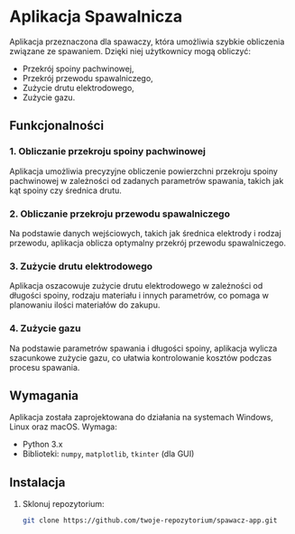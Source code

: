# Aplikacja Spawalnicza

Aplikacja przeznaczona dla spawaczy, która umożliwia szybkie obliczenia związane ze spawaniem. Dzięki niej użytkownicy mogą obliczyć:
- Przekrój spoiny pachwinowej,
- Przekrój przewodu spawalniczego,
- Zużycie drutu elektrodowego,
- Zużycie gazu.

## Funkcjonalności

### 1. Obliczanie przekroju spoiny pachwinowej
Aplikacja umożliwia precyzyjne obliczenie powierzchni przekroju spoiny pachwinowej w zależności od zadanych parametrów spawania, takich jak kąt spoiny czy średnica drutu.

### 2. Obliczanie przekroju przewodu spawalniczego
Na podstawie danych wejściowych, takich jak średnica elektrody i rodzaj przewodu, aplikacja oblicza optymalny przekrój przewodu spawalniczego.

### 3. Zużycie drutu elektrodowego
Aplikacja oszacowuje zużycie drutu elektrodowego w zależności od długości spoiny, rodzaju materiału i innych parametrów, co pomaga w planowaniu ilości materiałów do zakupu.

### 4. Zużycie gazu
Na podstawie parametrów spawania i długości spoiny, aplikacja wylicza szacunkowe zużycie gazu, co ułatwia kontrolowanie kosztów podczas procesu spawania.

## Wymagania

Aplikacja została zaprojektowana do działania na systemach Windows, Linux oraz macOS. Wymaga:
- Python 3.x
- Biblioteki: `numpy`, `matplotlib`, `tkinter` (dla GUI)

## Instalacja

1. Sklonuj repozytorium:
   ```bash
   git clone https://github.com/twoje-repozytorium/spawacz-app.git
